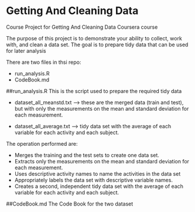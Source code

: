 Getting And Cleaning Data
===================================

Course Project for Getting And Cleaning Data Coursera course

The purpose of this project is to demonstrate your ability to collect, work with, and clean a data set. The goal is to prepare tidy data that can be used for later analysis

There are two files in thsi repo:

* run_analysis.R
* CodeBook.md

##run_analysis.R
This is the script used to prepare the required tidy data
* dataset_all_meanstd.txt --> these are the merged data (train and test), but with only the measurements on the mean and standard deviation for each measurement. 

* dataset_all_average.txt --> tidy data set with the average of each variable for each activity and each subject.

The operation performed are:
* Merges the training and the test sets to create one data set.
* Extracts only the measurements on the mean and standard deviation for each measurement. 
* Uses descriptive activity names to name the activities in the data set
* Appropriately labels the data set with descriptive variable names. 
* Creates a second, independent tidy data set with the average of each variable for each activity and each subject. 

##CodeBook.md
The Code Book for the two dataset